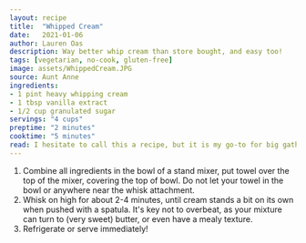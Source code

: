```yaml
---
layout: recipe
title:  "Whipped Cream"
date:   2021-01-06
author: Lauren Oas
description: Way better whip cream than store bought, and easy too! 
tags: [vegetarian, no-cook, gluten-free]
image: assets/WhippedCream.JPG
source: Aunt Anne
ingredients:
- 1 pint heavy whipping cream 
- 1 tbsp vanilla extract
- 1/2 cup granulated sugar
servings: "4 cups"
preptime: "2 minutes"
cooktime: "5 minutes"
read: I hesitate to call this a recipe, but it is my go-to for big gatherings when I make ice cream, cake and/or pie. It's way better than anything you can buy in the store, and can be made in advance. Generally this recipe makes double the amount of whipped cream that you add of heavy whipping cream (ie, 1 pint heavy whipping cream = 4 cups whipped cream) While I've certainly used my homemade whipped cream up to 3 days later (or maybe more), it's really best within 24 hours, but making it a day ahead can save a ton of time. I've also found that people are impressed when I make this, so it'll earn you extra kitchen-skill points with virtually no effort! 
---
```

1. Combine all ingredients in the bowl of a stand mixer, put towel over the top of the mixer, covering the top of bowl. Do not let your towel in the bowl or anywhere near the whisk attachment. 
2. Whisk on high for about 2-4 minutes, until cream stands a bit on its own when pushed with a spatula. It's key not to overbeat, as your mixture can turn to (very sweet) butter, or even have a mealy texture.
3. Refrigerate or serve immediately!